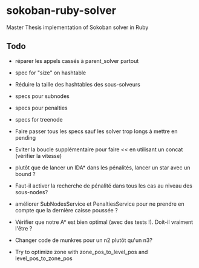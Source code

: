# sokoban-ruby-solver

Master Thesis implementation of Sokoban solver in Ruby

## Todo

 * réparer les appels cassés à parent_solver partout
 * spec for "size" on hashtable
 * Réduire la taille des hashtables des sous-solveurs
 * specs pour subnodes
 * specs pour penalties
 * specs for treenode
 * Faire passer tous les specs sauf les solver trop longs à mettre en pending
 * Eviter la boucle supplémentaire pour faire << en utilisant un concat (vérifier la vitesse)
 * plutôt que de lancer un IDA* dans les pénalités, lancer un star avec un bound ?
 * Faut-il activer la recherche de pénalité dans tous les cas au niveau des sous-nodes?

 * améliorer SubNodesService et PenaltiesService pour ne prendre en compte que la dernière caisse
   poussée ?
 * Vérifier que notre A* est bien optimal (avec des tests !). Doit-il vraiment l'être ?
 * Changer code de munkres pour un n2 plutôt qu'un n3?
 * Try to optimize zone with zone_pos_to_level_pos and level_pos_to_zone_pos
